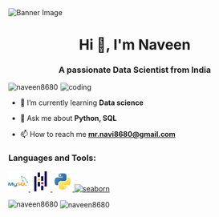 <img src="https://www.blueoceanglobaltech.com/wp-content/uploads/2021/08/Data-Science-Banner.jpg" alt="Banner Image">
<h1 align="center">Hi 👋, I'm Naveen</h1>
<h3 align="center">A passionate Data Scientist from India</h3>
<img align="right" alt="coding" width="400" src="https://cdn.dribbble.com/users/2131993/screenshots/4948736/thoughtworks-gif_dribbble.gif">

<p align="left"> <img src="https://komarev.com/ghpvc/?username=naveen8680&label=Profile%20views&color=0e75b6&style=flat" alt="naveen8680" /> </p>

- 🌱 I’m currently learning **Data science**

- 💬 Ask me about **Python, SQL**

- 📫 How to reach me **mr.navi8680@gmail.com**



<h3 align="left">Languages and Tools:</h3>
<p align="left"> <a href="https://www.mysql.com/" target="_blank" rel="noreferrer"> <img src="https://raw.githubusercontent.com/devicons/devicon/master/icons/mysql/mysql-original-wordmark.svg" alt="mysql" width="40" height="40"/> </a> <a href="https://pandas.pydata.org/" target="_blank" rel="noreferrer"> <img src="https://raw.githubusercontent.com/devicons/devicon/2ae2a900d2f041da66e950e4d48052658d850630/icons/pandas/pandas-original.svg" alt="pandas" width="40" height="40"/> </a> <a href="https://www.python.org" target="_blank" rel="noreferrer"> <img src="https://raw.githubusercontent.com/devicons/devicon/master/icons/python/python-original.svg" alt="python" width="40" height="40"/> </a> <a href="https://seaborn.pydata.org/" target="_blank" rel="noreferrer"> <img src="https://seaborn.pydata.org/_images/logo-mark-lightbg.svg" alt="seaborn" width="40" height="40"/> </a> </p>

<p><img align="left" src="https://github-readme-stats.vercel.app/api/top-langs?username=naveen8680&show_icons=true&locale=en&layout=compact" alt="naveen8680" /></p>

<p>&nbsp;<img align="center" src="https://github-readme-stats.vercel.app/api?username=naveen8680&show_icons=true&locale=en" alt="naveen8680" /></p>

